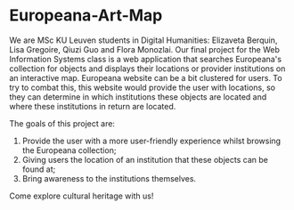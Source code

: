 # Europeana-Art-Map

We are MSc KU Leuven students in Digital Humanities: Elizaveta Berquin, Lisa Gregoire, Qiuzi Guo and Flora Monozlai. Our final project for the Web Information Systems class is a web application that searches Europeana's collection for objects and displays their locations or provider institutions on an interactive map. Europeana website can be a bit clustered for users. To try to combat this, this website would provide the user with locations, so they can determine in which institutions these objects are located and where these institutions in return are located.

The goals of this project are: 
1. Provide the user with a more user-friendly experience whilst browsing the Europeana collection;
2. Giving users the location of an institution that these objects can be found at;
3. Bring awareness to the institutions themselves.

Come explore cultural heritage with us!
